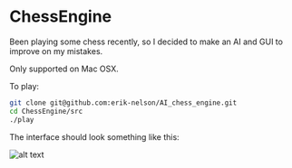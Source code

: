 # ChessEngine

Been playing some chess recently, so I decided to make an AI and GUI to improve
on my mistakes.

Only supported on Mac OSX.

To play:

```bash
git clone git@github.com:erik-nelson/AI_chess_engine.git
cd ChessEngine/src
./play
```

The interface should look something like this:

![alt text](https://github.com/erik-nelson/AI_chess_engine/blob/master/chess.png)
